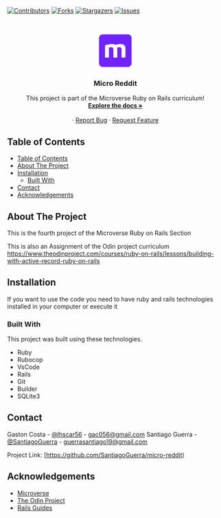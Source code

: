 <!--
*** Thanks for checking out this README Template. If you have a suggestion that would
*** make this better, please fork the repo and create a pull request or simply open
*** an issue with the tag "enhancement".
*** Thanks again! Now go create something AMAZING! :D
-->

<!-- PROJECT SHIELDS -->
<!--
*** I'm using markdown "reference style" links for readability.
*** Reference links are enclosed in brackets [ ] instead of parentheses ( ).
*** See the bottom of this document for the declaration of the reference variables
*** for contributors-url, forks-url, etc. This is an optional, concise syntax you may use.
*** https://www.markdownguide.org/basic-syntax/#reference-style-links
-->
[![Contributors][contributors-shield]][contributors-url]
[![Forks][forks-shield]][forks-url]
[![Stargazers][stars-shield]][stars-url]
[![Issues][issues-shield]][issues-url]

<!-- PROJECT LOGO -->
<br />
<p align="center">
  <a href="https://github.com/SantiagoGuerra/micro-reddit">
    <img src="https://github.com/euqueme/enumerable-methods/raw/development/img/mLogo.png" alt="Logo" width="80" height="80">
  </a>

  <h3 align="center">Micro Reddit</h3>

  <p align="center">
    This project is part of the Microverse Ruby on Rails curriculum!
    <br />
    <a href="https://github.com/SantiagoGuerra/micro-reddit"><strong>Explore the docs »</strong></a>
    <br />
    <br />
    ·
    <a href="https://github.com/SantiagoGuerra/micro-reddit/issues">Report Bug</a>
    ·
    <a href="https://github.com/SantiagoGuerra/micro-reddit/issues">Request Feature</a>
  </p>
</p>

<!-- TABLE OF CONTENTS -->
## Table of Contents

- [Table of Contents](#table-of-contents)
- [About The Project](#about-the-project)
- [Installation](#installation)
  - [Built With](#built-with)
- [Contact](#contact)
- [Acknowledgements](#acknowledgements)

<!-- ABOUT THE PROJECT -->
## About The Project

This is the fourth project of the Microverse Ruby on Rails Section

This is also an Assignment of the Odin project curriculum https://www.theodinproject.com/courses/ruby-on-rails/lessons/building-with-active-record-ruby-on-rails

<!-- ABOUT THE PROJECT -->
## Installation

If you want to use the code you need to have ruby and rails technologies installed in your computer or execute it

### Built With
This project was built using these technologies.
* Ruby
* Rubocop
* VsCode
* Rails
* Git
* Builder
* SQLite3
  



<!-- CONTACT -->
## Contact

Gaston Costa - [@lhscar56](https://github.com/lhscar56) - gac056@gmail.com
Santiago Guerra - [@SantiagoGuerra](https://github.com/SantiagoGuerra) - guerrasantiago19@gmail.com

Project Link: [https://github.com/SantiagoGuerra/micro-reddit)

<!-- ACKNOWLEDGEMENTS -->
## Acknowledgements
* [Microverse](https://www.microverse.org/)
* [The Odin Project](https://www.theodinproject.com/)
* [Rails Guides](https://guides.rubyonrails.org/)

<!-- MARKDOWN LINKS & IMAGES -->
<!-- https://www.markdownguide.org/basic-syntax/#reference-style-links -->
[contributors-shield]: https://img.shields.io/github/contributors/SantiagoGuerra/micro-reddit.svg?style=flat-square
[contributors-url]: https://github.com/SantiagoGuerra/micro-reddit/graphs/contributors
[forks-shield]: https://img.shields.io/github/forks/SantiagoGuerra/micro-reddit.svg?style=flat-square
[forks-url]: https://github.com/SantiagoGuerra/micro-reddit/network/members
[stars-shield]: https://img.shields.io/github/stars/SantiagoGuerra/micro-reddit.svg?style=flat-square
[stars-url]: https://github.com/SantiagoGuerra/micro-reddit/stargazers
[issues-shield]: https://img.shields.io/github/issues/SantiagoGuerra/micro-reddit.svg?style=flat-square
[issues-url]: https://github.com/SantiagoGuerra/micro-reddit/issues
[product-screenshot]: img/screenshot.PNG
